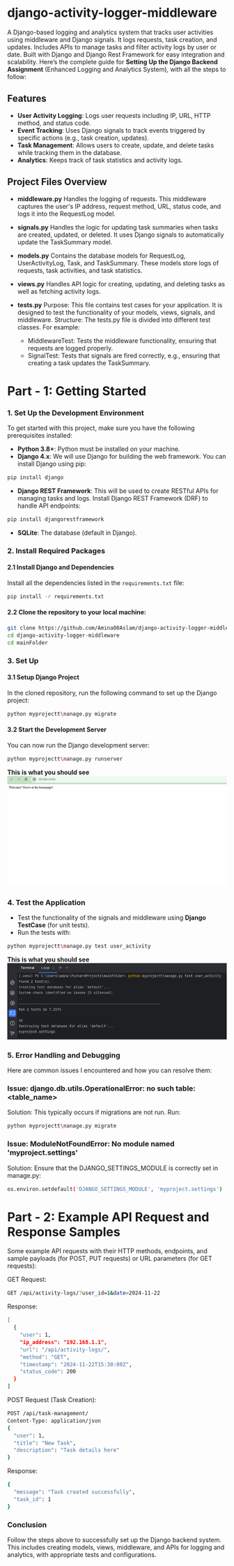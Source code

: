 # django-activity-logger-middleware
A Django-based logging and analytics system that tracks user activities using middleware and Django signals. It logs requests, task creation, and updates. Includes APIs to manage tasks and filter activity logs by user or date. Built with Django and Django Rest Framework for easy integration and scalability.
Here’s the complete guide for **Setting Up the Django Backend Assignment** (Enhanced Logging and Analytics System), with all the steps to follow:

## Features
- **User Activity Logging**: Logs user requests including IP, URL, HTTP method, and status code.
- **Event Tracking**: Uses Django signals to track events triggered by specific actions (e.g., task creation, updates).
- **Task Management**: Allows users to create, update, and delete tasks while tracking them in the database.
- **Analytics**: Keeps track of task statistics and activity logs.

## Project Files Overview
- **middleware.py**
Handles the logging of requests. This middleware captures the user's IP address, request method, URL, status code, and logs it into the RequestLog model.

- **signals.py**
Handles the logic for updating task summaries when tasks are created, updated, or deleted. It uses Django signals to automatically update the TaskSummary model.

- **models.py**
Contains the database models for RequestLog, UserActivityLog, Task, and TaskSummary. These models store logs of requests, task activities, and task statistics.

- **views.py**
Handles API logic for creating, updating, and deleting tasks as well as fetching activity logs.

- **tests.py**
Purpose: This file contains test cases for your application. It is designed to test the functionality of your models, views, signals, and middleware.
Structure:
The tests.py file is divided into different test classes. For example:
  - MiddlewareTest: Tests the middleware functionality, ensuring that requests are logged properly.
  - SignalTest: Tests that signals are fired correctly, e.g., ensuring that creating a task updates the TaskSummary.

# Part - 1: Getting Started
### 1. **Set Up the Development Environment**
To get started with this project, make sure you have the following prerequisites installed:
- **Python 3.8+**: Python must be installed on your machine.
- **Django 4.x**: We will use Django for building the web framework.
You can install Django using pip:
```bash
pip install django
```

- **Django REST Framework**: This will be used to create RESTful APIs for managing tasks and logs.
Install Django REST Framework (DRF) to handle API endpoints:
```bash
pip install djangorestframework
```

- **SQLite**: The database (default in Django).
  
### 2. **Install Required Packages**

#### 2.1 Install Django and Dependencies
Install all the dependencies listed in the `requirements.txt` file:

```bash
pip install -r requirements.txt
```
#### 2.2 Clone the repository to your local machine:

```bash
git clone https://github.com/Amina00Aslam/django-activity-logger-middleware.git
cd django-activity-logger-middleware
cd mainFolder
```

### 3. **Set Up**
#### 3.1 Setup Django Project
In the cloned repository, run the following command to set up the Django project:
```bash
python myprojectt\manage.py migrate
```

#### 3.2 Start the Development Server
You can now run the Django development server:
```bash
python myprojectt\manage.py runserver
```

**This is what you should see**
![result of runserver command](https://github.com/Amina00Aslam/django-activity-logger-middleware/blob/main/screenshots/Screenshot%20(2338)%20-%20Copy.png?raw=true)


### 4. **Test the Application**
- Test the functionality of the signals and middleware using **Django TestCase** (for unit tests).
- Run the tests with:

```bash
python myprojectt\manage.py test user_activity
```
**This is what you should see**
![result of tests.py](https://github.com/Amina00Aslam/django-activity-logger-middleware/blob/main/screenshots/Screenshot%20(2337)%20-%20Copy.png?raw=true)


### 5. **Error Handling and Debugging**
Here are common issues I encountered and how you can resolve them:

### Issue: django.db.utils.OperationalError: no such table: <table_name>

Solution: This typically occurs if migrations are not run. Run:

```bash
python myprojectt\manage.py migrate
```

### Issue: ModuleNotFoundError: No module named 'myproject.settings'

Solution: Ensure that the DJANGO_SETTINGS_MODULE is correctly set in manage.py:

```bash
os.environ.setdefault('DJANGO_SETTINGS_MODULE', 'myproject.settings')
```

# Part - 2: Example API Request and Response Samples
Some example API requests with their HTTP methods, endpoints, and sample payloads (for POST, PUT requests) or URL parameters (for GET requests):

GET Request:

```bash
GET /api/activity-logs/?user_id=1&date=2024-11-22
```

Response:
```bash
[
  {
    "user": 1,
    "ip_address": "192.168.1.1",
    "url": "/api/activity-logs/",
    "method": "GET",
    "timestamp": "2024-11-22T15:30:00Z",
    "status_code": 200
  }
]
```

POST Request (Task Creation):
```bash
POST /api/task-management/
Content-Type: application/json
{
  "user": 1,
  "title": "New Task",
  "description": "Task details here"
}
```

Response:
```bash
{
  "message": "Task created successfully",
  "task_id": 1
}
```

### Conclusion
Follow the steps above to successfully set up the Django backend system. This includes creating models, views, middleware, and APIs for logging and analytics, with appropriate tests and configurations.

